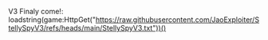 V3 Finaly come!:
loadstring(game:HttpGet("https://raw.githubusercontent.com/JaoExploiter/StellySpyV3/refs/heads/main/StellySpyV3.txt"))()

